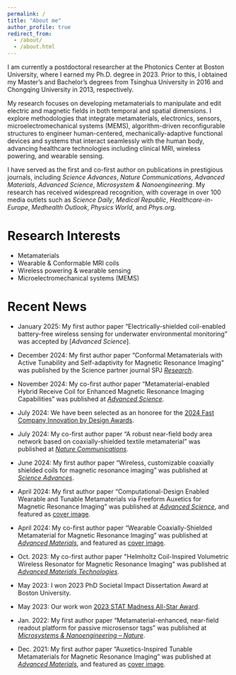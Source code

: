 ```yaml
---
permalink: /
title: "About me"
author_profile: true
redirect_from: 
  - /about/
  - /about.html
---
```

I am currently a postdoctoral researcher at the Photonics Center at Boston University, where I earned my Ph.D. degree in 2023. Prior to this, I obtained my Master’s and Bachelor’s degrees from Tsinghua University in 2016 and Chongqing University in 2013, respectively. 

My research focuses on developing metamaterials to manipulate and edit electric and magnetic fields in both temporal and spatial dimensions. I explore methodologies that integrate metamaterials, electronics, sensors, microelectromechanical systems (MEMS), algorithm-driven reconfigurable structures to engineer human-centered, mechanically-adaptive functional devices and systems that interact seamlessly with the human body, advancing healthcare technologies including clinical MRI, wireless powering, and wearable sensing.


I have served as the first and co-first author on publications in prestigious journals, including _Science Advances_, _Nature Communications_, _Advanced Materials_, _Advanced Science_, _Microsystem & Nanoengineering_. My research has received widespread recognition, with coverage in over 100 media outlets such as _Science Daily_, _Medical Republic_, _Healthcare-in-Europe_, _Medhealth Outlook_, _Physics World_, and _Phys.org_. 

Research Interests
======
* Metamaterials
* Wearable & Conformable MRI coils
* Wireless powering & wearable sensing
* Microelectromechanical systems (MEMS)
  
Recent News
======
* January 2025: My first author paper “Electrically-shielded coil-enabled battery-free wireless sensing for underwater environmental monitoring” was accepted by [_Advanced Science_].

* December 2024: My first author paper “Conformal Metamaterials with Active Tunability and Self-adaptivity for Magnetic Resonance Imaging” was published by the Science partner journal SPJ [_Research_](https://spj.science.org/doi/10.34133/research.0560).
  
* November 2024: My co-first author paper “Metamaterial-enabled Hybrid Receive Coil for Enhanced Magnetic Resonance Imaging Capabilities” was published at [_Advanced Science_](https://onlinelibrary.wiley.com/doi/10.1002/advs.202410907).

*  July 2024: We have been selected as an honoree for the [2024 Fast Company Innovation by Design Awards](https://www.fastcompany.com/91129760/materials-innovation-by-design-2024).

* July 2024: My co-first author paper “A robust near-field body area network based on coaxially-shielded textile metamaterial” was published at [_Nature Communications_](https://www.nature.com/articles/s41467-024-51061-x).

* June 2024: My first author paper “Wireless, customizable coaxially shielded coils for magnetic resonance imaging” was published at [_Science Advances_](https://www.science.org/doi/full/10.1126/sciadv.adn5195).

* April 2024: My first author paper “Computational-Design Enabled Wearable and Tunable Metamaterials via Freeform Auxetics for Magnetic Resonance Imaging” was published at [_Advanced Science_](https://onlinelibrary.wiley.com/doi/full/10.1002/advs.202400261), and featured as [cover image](https://onlinelibrary.wiley.com/doi/10.1002/advs.202470152).

* April 2024: My co-first author paper “Wearable Coaxially-Shielded Metamaterial for Magnetic Resonance Imaging” was published at [_Advanced Materials_](https://onlinelibrary.wiley.com/doi/full/10.1002/adma.202313692), and featured as [cover image](https://onlinelibrary.wiley.com/doi/10.1002/adma.202470244).

* Oct. 2023: My co-first author paper "Helmholtz Coil-Inspired Volumetric Wireless Resonator for Magnetic Resonance Imaging" was published at [_Advanced Materials Technologies_](https://onlinelibrary.wiley.com/doi/full/10.1002/admt.202301053).
 
* May 2023: I won 2023 PhD Societal Impact Dissertation Award at Boston University.

* May 2023: Our work won [2023 STAT Madness All-Star Award](https://www.bu.edu/articles/2023/xin-zhang-wins-stat-madness-2023-all-star-award/).

* Jan. 2022: My first author paper “Metamaterial-enhanced, near-field readout platform for passive microsensor tags” was published at [_Microsystems & Nanoengineering – Nature_](https://www.nature.com/articles/s41378-022-00356-4).

* Dec. 2021: My first author paper “Auxetics-Inspired Tunable Metamaterials for Magnetic Resonance Imaging” was published at [_Advanced Materials_](https://onlinelibrary.wiley.com/doi/full/10.1002/adma.202109032), and featured as [cover image](https://onlinelibrary.wiley.com/doi/abs/10.1002/adma.202270049).


